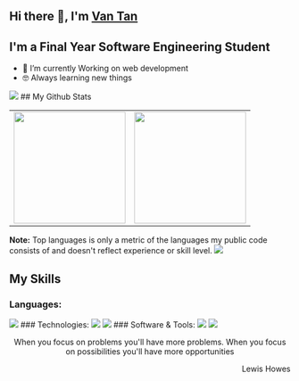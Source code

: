 ## Hi there 👋, I'm [Van Tan](https://www.github.com/vantandev)
## I'm a Final Year Software Engineering Student
- 🌱 I’m currently Working on web development 
- 🤓 Always learning new things
<img src="https://user-images.githubusercontent.com/73097560/115834477-dbab4500-a447-11eb-908a-139a6edaec5c.gif">
## My Github Stats
<table style="width:100%">
  <tr>
    <td>  <img height="200em" src="https://github-readme-stats.vercel.app/api/top-langs/?username=vantandev&langs_count=6&layout=compact&hide_border=true&theme=react" /></td>
    <td>
  <img height="200em" src="https://github-readme-stats.vercel.app/api?username=vantandev&show_icons=true&theme=react&hide_border=true" />
    </td>

  </tr>
</table>
<b>Note:</b> Top languages is only a metric of the languages my public code consists of and doesn't reflect experience or skill level.
<img src="https://user-images.githubusercontent.com/73097560/115834477-dbab4500-a447-11eb-908a-139a6edaec5c.gif">

##  My Skills

### Languages:
  <img src="https://skillicons.dev/icons?i=html,css,scss,js,ts,cs" />
### Technologies:
  <img src="https://skillicons.dev/icons?i=nodejs,express,nestjs,dotnet,react,redux" />
   <img src="https://skillicons.dev/icons?i=firebase,mui,mongodb,mysql,postgresql,docker" />
### Software & Tools:
  <img src="https://skillicons.dev/icons?i=git,github,gitlab,vscode,visualstudio,figma" />

<img src="https://user-images.githubusercontent.com/73097560/115834477-dbab4500-a447-11eb-908a-139a6edaec5c.gif">


<div align="center">

When you focus on problems you'll have more problems. When you focus on possibilities you'll have more opportunities

</div>

<div align="right">

Lewis Howes

</div>

